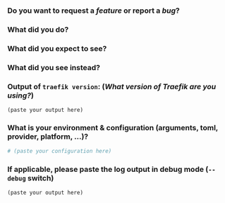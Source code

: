 <!--
PLEASE READ THIS MESSAGE.

Please keep in mind that the GitHub issue tracker is not intended as a general support forum, but for reporting bugs and feature requests.

For other type of questions, consider using one of:

- the Traefik community Slack channel: https://traefik.herokuapp.com
- StackOverflow: https://stackoverflow.com/questions/tagged/traefik

HOW TO WRITE A GOOD ISSUE?

- if it's possible use the command `traefik bug`. See https://www.youtube.com/watch?v=Lyz62L8m93I. 
- The title must be short and descriptive.
- Explain the conditions which led you to write this issue: the context.
- The context should lead to something, an idea or a problem that you’re facing.
- Remain clear and concise.
- Format your messages to help the reader focus on what matters and understand the structure of your message, use Markdown syntax https://help.github.com/articles/github-flavored-markdown

-->

### Do you want to request a *feature* or report a *bug*?



### What did you do?



### What did you expect to see?



### What did you see instead?



### Output of `traefik version`: (_What version of Traefik are you using?_)

```
(paste your output here)
```

### What is your environment & configuration (arguments, toml, provider, platform, ...)?

```toml
# (paste your configuration here)
```
<!--
Add more configuration information here.
-->


### If applicable, please paste the log output in debug mode (`--debug` switch)

```
(paste your output here)
```
